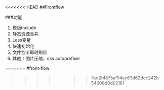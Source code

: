 <<<<<<< HEAD
##Frontflow

###功能

1. 模板include
2. 静态资源合并
3. Less变量
4. 快速初始化
5. 文件监听即时刷新
6. 其他：图片压缩，css autoprefixer

=======
#front-flow
>>>>>>> 7ad2f4575af94ac63d62dcc242b54606d0d02161
